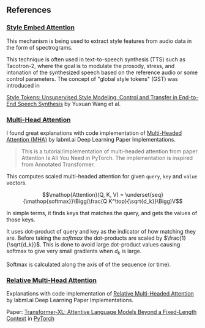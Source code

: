 ## References

### [Style Embed Attention](style_embed_attention.md)
This mechanism is being used to extract style features from audio data in the form of spectrograms.

This technique is often used in text-to-speech synthesis (TTS) such as Tacotron-2, where the goal is to modulate the prosody, stress, and intonation of the synthesized speech based on the reference audio or some control parameters. The concept of "global style tokens" (GST) was introduced in 

[Style Tokens: Unsupervised Style Modeling, Control and Transfer in End-to-End Speech Synthesis](https://arxiv.org/abs/1803.09017) by Yuxuan Wang et al.

### [Multi-Head Attention](multi_head_attention.md)

I found great explanations with code implementation of [Multi-Headed Attention (MHA)](https://nn.labml.ai/transformers/mha.html) by labml.ai Deep Learning Paper Implementations.

> This is a tutorial/implementation of multi-headed attention from paper Attention Is All You Need in PyTorch. The implementation is inspired from Annotated Transformer.

This computes scaled multi-headed attention for given `query`, `key` and `value` vectors.

$$\mathop{Attention}(Q, K, V) = \underset{seq}{\mathop{softmax}}\Bigg(\frac{Q K^\top}{\sqrt{d_k}}\Bigg)V$$

In simple terms, it finds keys that matches the query, and gets the values of
    those keys.

It uses dot-product of query and key as the indicator of how matching they are.
Before taking the $softmax$ the dot-products are scaled by $\frac{1}{\sqrt{d_k}}$.
This is done to avoid large dot-product values causing softmax to
give very small gradients when $d_k$ is large.

Softmax is calculated along the axis of of the sequence (or time).

### [Relative Multi-Head Attention](relative_multi_head_attention.md)

Explanations with code implementation of [Relative Multi-Headed Attention](https://nn.labml.ai/transformers/xl/relative_mha.html) by labml.ai Deep Learning Paper Implementations.

Paper: [Transformer-XL: Attentive Language Models Beyond a Fixed-Length Context](https://papers.labml.ai/paper/1901.02860)
in [PyTorch](https://pytorch.org)
